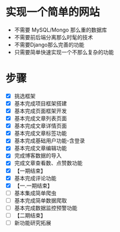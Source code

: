 # 实现一个简单的网站

- 不需要 MySQL/Mongo 那么重的数据库
- 不需要前后端分离那么时髦的技术
- 不需要Django那么完善的功能
- 只需要简单快速实现一个不那么复杂的功能


# 步骤
- [x] 挑选框架
- [x] 基本完成项目框架搭建
- [x] 基本完成页面框架开发
- [x] 基本完成文章列表页面
- [x] 基本完成文章详情页面
- [x] 基本完成文章标签功能
- [x] 基本完成基础用户功能-含登录
- [x] 基本完成文章编辑功能
- [x] 完成博客数据的导入
- [x] 完成文章查看数、点赞数功能
- [x] 【一期结束】
- [x] 基本完成评论功能
- [x] 【一.一期结束】
- [ ] 基本集成简单爬虫
- [ ] 基本完成简单数据爬取
- [ ] 基本完成数据监控预警功能
- [ ] 【二期结束】
- [ ] 新功能研究拓展
